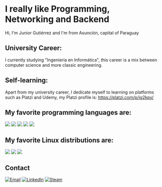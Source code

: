 # I really like Programming, Networking and Backend

Hi, I'm Junior Gutiérrez and I'm from Asunción, capital of Paraguay

## University Career:
I currently studying "Ingeniería en Informática", this career is a mix between computer science and more classic engineering.

## Self-learning:
Apart from my university career, I dedicate myself to learning on platforms such as Platzi and Udemy, my Platzi profile is: https://platzi.com/p/jg2kpy/

## My favorite programming languages are:

<img src="https://img.shields.io/badge/C/C++%20-659bd3" /> <img src="https://img.shields.io/badge/Java%20-ec2025" /> <img src="https://img.shields.io/badge/Python%20-ffd23e" /> <img src="https://img.shields.io/badge/JavaScript%20-f7e018" /> <img src="https://img.shields.io/badge/TypeScript%20-2d79c7" />

## My favorite Linux distributions are:

<img src="https://img.shields.io/badge/Debian%20-d70751" /> <img src="https://img.shields.io/badge/Lubuntu%20-0068c8" /> <img src="https://img.shields.io/badge/Arch%20-1793d1" />

## Contact

<a href="mailto:jlgutierrez2000@fpuna.edu.py?subject=Contact%20via%20Git%20Hub" target="_blank"><img src="https://img.shields.io/badge/Email-ffa500.svg?&style=flat-square&logo=email&logoColor=white" alt="Email"></a>
<a href="https://www.linkedin.com/in/jose-luis-junior-gutierrez-aguero/" target="_blank"><img src="https://img.shields.io/badge/LinkedIn-%230077B5.svg?&style=flat-square&logo=linkedin&logoColor=white" alt="LinkedIn"></a>
<a href="https://steamcommunity.com/id/jg2kpy" target="_blank"><img src="https://img.shields.io/badge/Steam-242526.svg?&style=flat-square&logo=steam&logoColor=white" alt="Steam"></a>